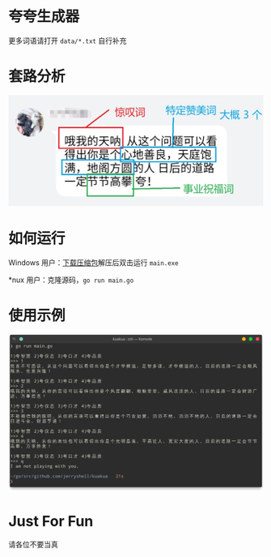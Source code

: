 # 夸夸生成器

更多词语请打开 `data/*.txt` 自行补充

# 套路分析

![](images/analyze.jpg)

# 如何运行

Windows 用户：[下载压缩包](https://github.com/jerryshell/kuakua/releases)解压后双击运行 `main.exe`

*nux 用户：克隆源码，`go run main.go`

# 使用示例

![](images/demo.png)

# Just For Fun

请各位不要当真
